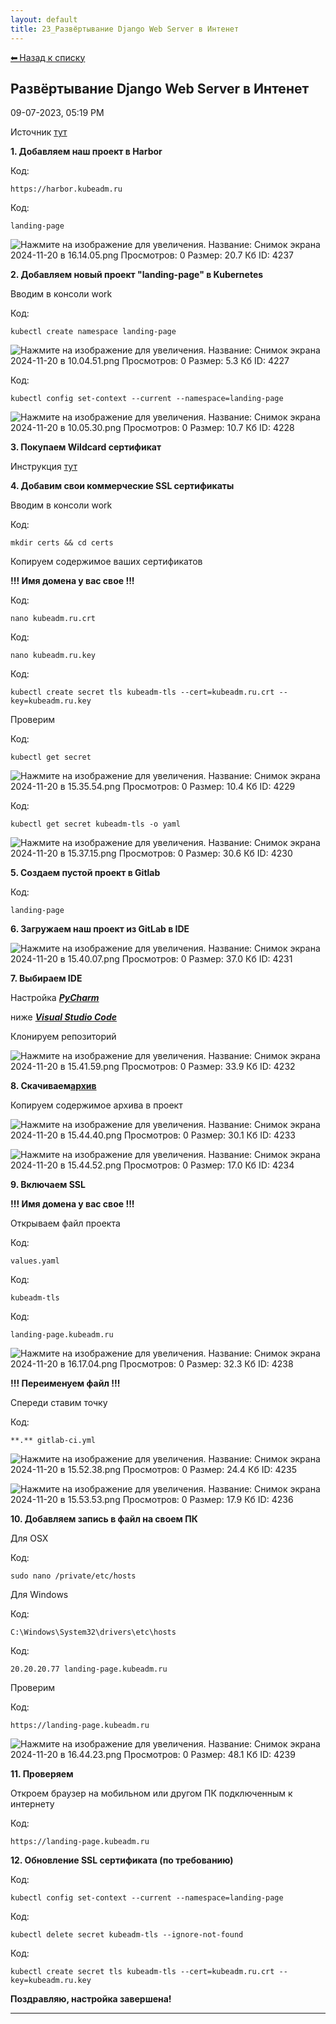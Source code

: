 ```yaml
---
layout: default
title: 23_Развёртывание Django Web Server в Интенет
---
```

<a class="back-link" href="index.html">⬅ Назад к списку</a>


##  Развёртывание Django Web Server в Интенет 

09-07-2023, 05:19 PM

Источник [тут](https://github.com/Williano/Landing-Page/tree/master)  
  
**1\. Добавляем наш проект в Harbor**  
  


Код:
    
    
    https://harbor.kubeadm.ru

Код:
    
    
    landing-page

![Нажмите на изображение для увеличения.  Название:	Снимок экрана 2024-11-20 в 16.14.05.png Просмотров:	0 Размер:	20.7 Кб ID:	4237](images\\img_4237_1732108477.png)  
  
**2\. Добавляем новый проект "landing-page" в Kubernetes**  
  
Вводим в консоли work  
  


Код:
    
    
    kubectl create namespace landing-page

![Нажмите на изображение для увеличения.  Название:	Снимок экрана 2024-11-20 в 10.04.51.png Просмотров:	0 Размер:	5.3 Кб ID:	4227](images\\img_4227_1732086324.png)  
  


Код:
    
    
    kubectl config set-context --current --namespace=landing-page

![Нажмите на изображение для увеличения.  Название:	Снимок экрана 2024-11-20 в 10.05.30.png Просмотров:	0 Размер:	10.7 Кб ID:	4228](images\\img_4228_1732086364.png)  
  
**3\. Покупаем Wildcard сертификат**  
  
Инструкция [тут](https://forum.kubeadm.ru/node/3514)  
  
**4\. Добавим свои коммерческие SSL сертификаты**  
  
Вводим в консоли work  
  


Код:
    
    
    mkdir certs && cd certs

Копируем содержимое ваших сертификатов  
  
**!!! Имя домена у вас свое !!!**  
  


Код:
    
    
    nano kubeadm.ru.crt

Код:
    
    
    nano kubeadm.ru.key

Код:
    
    
    kubectl create secret tls kubeadm-tls --cert=kubeadm.ru.crt --key=kubeadm.ru.key

Проверим  
  


Код:
    
    
    kubectl get secret

![Нажмите на изображение для увеличения.  Название:	Снимок экрана 2024-11-20 в 15.35.54.png Просмотров:	0 Размер:	10.4 Кб ID:	4229](images\\img_4229_1732106210.png)  
  


Код:
    
    
    kubectl get secret kubeadm-tls -o yaml

![Нажмите на изображение для увеличения.  Название:	Снимок экрана 2024-11-20 в 15.37.15.png Просмотров:	0 Размер:	30.6 Кб ID:	4230](images\\img_4230_1732106269.png)  
  
**5\. Создаем пустой проект в Gitlab**  
  


Код:
    
    
    landing-page

**6\. Загружаем наш проект из GitLab в IDE**  
  
![Нажмите на изображение для увеличения.  Название:	Снимок экрана 2024-11-20 в 15.40.07.png Просмотров:	0 Размер:	37.0 Кб ID:	4231](images\\img_4231_1732106438.png)  
  
**7\. Выбираем IDE**  
  
Настройка _**[PyCharm](https://forum.kubeadm.ru/node/4791)**_  
  
ниже _**[Visual Studio Code](https://code.visualstudio.com/download)**_  
  
Клонируем репозиторий  
  
![Нажмите на изображение для увеличения.  Название:	Снимок экрана 2024-11-20 в 15.41.59.png Просмотров:	0 Размер:	33.9 Кб ID:	4232](images\\img_4232_1732106608.png)  
  
**8\. Скачиваем[архив](https://galkin-vladimir.ru:5446/d/s/13dCk63bU1BtZL9x5aZKDMYVmfYDvbLY/xmuIhTgSjcWomVBtZ0CCF3A3081cz2X5-mrrgAHl7VAw)**  
  
Копируем содержимое архива в проект  
  
![Нажмите на изображение для увеличения.  Название:	Снимок экрана 2024-11-20 в 15.44.40.png Просмотров:	0 Размер:	30.1 Кб ID:	4233](images\\img_4233_1732106763.png)  
  
![Нажмите на изображение для увеличения.  Название:	Снимок экрана 2024-11-20 в 15.44.52.png Просмотров:	0 Размер:	17.0 Кб ID:	4234](images\\img_4234_1732106805.png)  
  
**9\. Включаем SSL**  
  
**!!! Имя домена у вас свое !!!**  
  
Открываем файл проекта  
  


Код:
    
    
    values.yaml

Код:
    
    
    kubeadm-tls

Код:
    
    
    landing-page.kubeadm.ru

![Нажмите на изображение для увеличения.  Название:	Снимок экрана 2024-11-20 в 16.17.04.png Просмотров:	0 Размер:	32.3 Кб ID:	4238](images\\img_4238_1732108670.png)  
  
**!!! Переименуем файл !!!**  
  
Спереди ставим точку  
  


Код:
    
    
    **.** gitlab-ci.yml

![Нажмите на изображение для увеличения.  Название:	Снимок экрана 2024-11-20 в 15.52.38.png Просмотров:	0 Размер:	24.4 Кб ID:	4235](images\\img_4235_1732107213.png)  
  
![Нажмите на изображение для увеличения.  Название:	Снимок экрана 2024-11-20 в 15.53.53.png Просмотров:	0 Размер:	17.9 Кб ID:	4236](images\\img_4236_1732107292.png)  
  
**10\. Добавляем запись в файл на своем ПК**  
  
Для OSX  
  


Код:
    
    
    sudo nano /private/etc/hosts

Для Windows  
  


Код:
    
    
    C:\Windows\System32\drivers\etc\hosts

Код:
    
    
    20.20.20.77 landing-page.kubeadm.ru

Проверим  
  


Код:
    
    
    https://landing-page.kubeadm.ru

![Нажмите на изображение для увеличения.  Название:	Снимок экрана 2024-11-20 в 16.44.23.png Просмотров:	0 Размер:	48.1 Кб ID:	4239](images\\img_4239_1732110305.png)  
  
**11\. Проверяем**  
  
Откроем браузер на мобильном или другом ПК подключенным к интернету  
  


Код:
    
    
    https://landing-page.kubeadm.ru

**12\. Обновление SSL сертификата (по требованию)**  
  


Код:
    
    
    kubectl config set-context --current --namespace=landing-page

Код:
    
    
    kubectl delete secret kubeadm-tls --ignore-not-found

Код:
    
    
    kubectl create secret tls kubeadm-tls --cert=kubeadm.ru.crt --key=kubeadm.ru.key

**Поздравляю, настройка завершена!**


---


